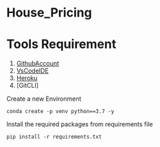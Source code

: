 # House_Pricing

# Tools Requirement
1. [GithubAccount](https://github.com)
2. [VsCodeIDE](https://code.visualstudio.com)
3. [Heroku](https://heroku.com)
4. [GitCLI]

Create a new Environment

```
conda create -p venv python==3.7 -y
```
Install the required packages from requirements file
```
pip install -r requirements.txt
```
